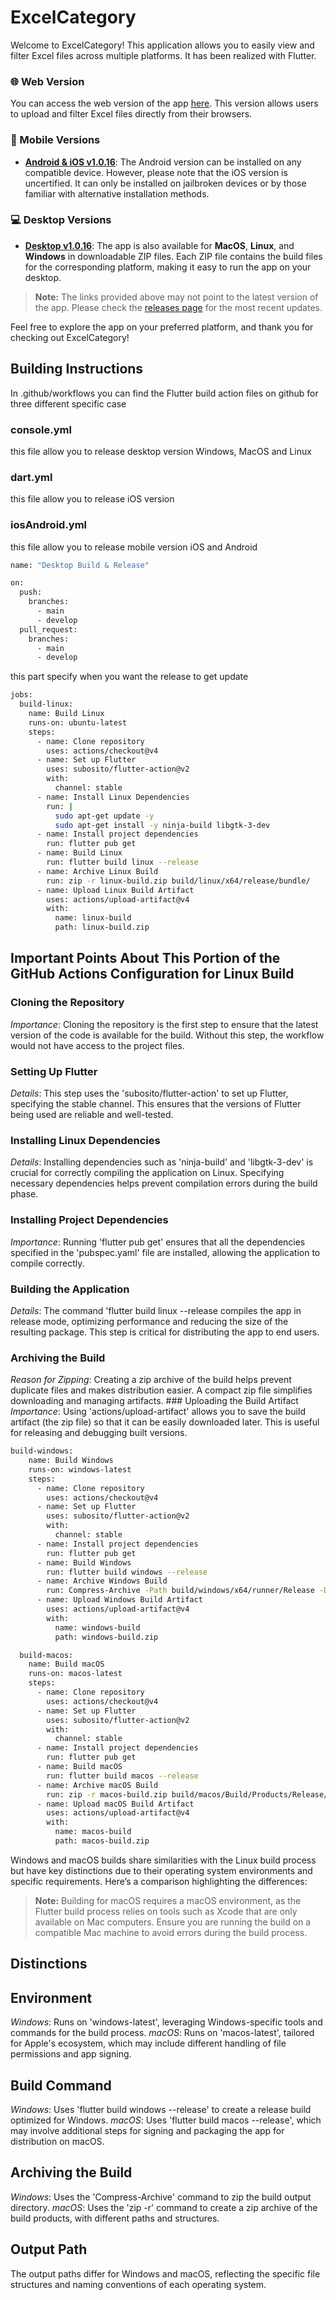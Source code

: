 # ExcelCategory

Welcome to ExcelCategory! This application allows you to easily view and filter Excel files across multiple platforms. It has been realized with Flutter.

### 🌐 Web Version
You can access the web version of the app [here](https://excelcategory.web.app). This version allows users to upload and filter Excel files directly from their browsers.

### 📱 Mobile Versions
- **[Android & iOS v1.0.16](https://github.com/Pablo-gitub/excel_category/releases/tag/v1.0.16)**: The Android version can be installed on any compatible device. However, please note that the iOS version is uncertified. It can only be installed on jailbroken devices or by those familiar with alternative installation methods.

### 💻 Desktop Versions
- **[Desktop v1.0.16](https://github.com/Pablo-gitub/excel_category/releases/tag/desktop-v1.0.16)**: The app is also available for **MacOS**, **Linux**, and **Windows** in downloadable ZIP files. Each ZIP file contains the build files for the corresponding platform, making it easy to run the app on your desktop.

> **Note:** The links provided above may not point to the latest version of the app. Please check the [releases page](https://github.com/Pablo-gitub/excel_category/releases) for the most recent updates.

Feel free to explore the app on your preferred platform, and thank you for checking out ExcelCategory!

## Building Instructions
In .github/workflows you can find the Flutter build action files on github for three different specific case 
### console.yml
this file allow you to release desktop version Windows, MacOS and Linux
### dart.yml
this file allow you to release iOS version
### iosAndroid.yml
this file allow you to release mobile version iOS and Android

```bash
name: "Desktop Build & Release"

on:
  push:
    branches:
      - main
      - develop
  pull_request:
    branches:
      - main
      - develop
```

this part specify when you want the release to get update

```bash
jobs:
  build-linux:
    name: Build Linux
    runs-on: ubuntu-latest
    steps:
      - name: Clone repository
        uses: actions/checkout@v4
      - name: Set up Flutter
        uses: subosito/flutter-action@v2
        with:
          channel: stable
      - name: Install Linux Dependencies
        run: |
          sudo apt-get update -y
          sudo apt-get install -y ninja-build libgtk-3-dev
      - name: Install project dependencies
        run: flutter pub get
      - name: Build Linux
        run: flutter build linux --release
      - name: Archive Linux Build
        run: zip -r linux-build.zip build/linux/x64/release/bundle/
      - name: Upload Linux Build Artifact
        uses: actions/upload-artifact@v4
        with:
          name: linux-build
          path: linux-build.zip
```

## Important Points About This Portion of the GitHub Actions Configuration for Linux Build
### Cloning the Repository
*Importance*: Cloning the repository is the first step to ensure that the latest version of the code is available for the build. Without this step, the workflow would not have access to the project files.
### Setting Up Flutter
*Details*: This step uses the 'subosito/flutter-action' to set up Flutter, specifying the stable channel. This ensures that the versions of Flutter being used are reliable and well-tested.
### Installing Linux Dependencies
*Details*: Installing dependencies such as 'ninja-build' and 'libgtk-3-dev' is crucial for correctly compiling the application on Linux. Specifying necessary dependencies helps prevent compilation errors during the build phase.
### Installing Project Dependencies
*Importance*: Running 'flutter pub get' ensures that all the dependencies specified in the 'pubspec.yaml' file are installed, allowing the application to compile correctly.
### Building the Application
*Details*: The command 'flutter build linux --release compiles the app in release mode, optimizing performance and reducing the size of the resulting package. This step is critical for distributing the app to end users.
### Archiving the Build
*Reason for Zipping*: Creating a zip archive of the build helps prevent duplicate files and makes distribution easier. A compact zip file simplifies downloading and managing artifacts.
### Uploading the Build Artifact
*Importance*: Using 'actions/upload-artifact' allows you to save the build artifact (the zip file) so that it can be easily downloaded later. This is useful for releasing and debugging built versions.

```bash
build-windows:
    name: Build Windows
    runs-on: windows-latest
    steps:
      - name: Clone repository
        uses: actions/checkout@v4
      - name: Set up Flutter
        uses: subosito/flutter-action@v2
        with:
          channel: stable
      - name: Install project dependencies
        run: flutter pub get
      - name: Build Windows
        run: flutter build windows --release
      - name: Archive Windows Build
        run: Compress-Archive -Path build/windows/x64/runner/Release -DestinationPath windows-build.zip
      - name: Upload Windows Build Artifact
        uses: actions/upload-artifact@v4
        with:
          name: windows-build
          path: windows-build.zip

  build-macos:
    name: Build macOS
    runs-on: macos-latest
    steps:
      - name: Clone repository
        uses: actions/checkout@v4
      - name: Set up Flutter
        uses: subosito/flutter-action@v2
        with:
          channel: stable
      - name: Install project dependencies
        run: flutter pub get
      - name: Build macOS
        run: flutter build macos --release
      - name: Archive macOS Build
        run: zip -r macos-build.zip build/macos/Build/Products/Release/
      - name: Upload macOS Build Artifact
        uses: actions/upload-artifact@v4
        with:
          name: macos-build
          path: macos-build.zip
```

Windows and macOS builds share similarities with the Linux build process but have key distinctions due to their operating system environments and specific requirements. Here’s a comparison highlighting the differences:

> **Note:** Building for macOS requires a macOS environment, as the Flutter build process relies on tools such as Xcode that are only available on Mac computers. Ensure you are running the build on a compatible Mac machine to avoid errors during the build process.

## Distinctions
## Environment
*Windows*: Runs on 'windows-latest', leveraging Windows-specific tools and commands for the build process.
*macOS*: Runs on 'macos-latest', tailored for Apple's ecosystem, which may include different handling of file permissions and app signing.
## Build Command
*Windows*: Uses 'flutter build windows --release' to create a release build optimized for Windows.
*macOS*: Uses 'flutter build macos --release', which may involve additional steps for signing and packaging the app for distribution on macOS.
## Archiving the Build
*Windows*: Uses the 'Compress-Archive' command to zip the build output directory.
*macOS*: Uses the 'zip -r' command to create a zip archive of the build products, with different paths and structures.
## Output Path
The output paths differ for Windows and macOS, reflecting the specific file structures and naming conventions of each operating system.
